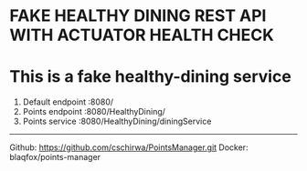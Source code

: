 FAKE HEALTHY DINING REST API WITH ACTUATOR HEALTH CHECK
================================================================

# This is a fake healthy-dining service

1. Default endpoint <server>:8080/
2. Points endpoint  <server>:8080/HealthyDining/
3. Points service <server>:8080/HealthyDining/diningService

----------------------------------------------------------------

Github: https://github.com/cschirwa/PointsManager.git
Docker: blaqfox/points-manager
